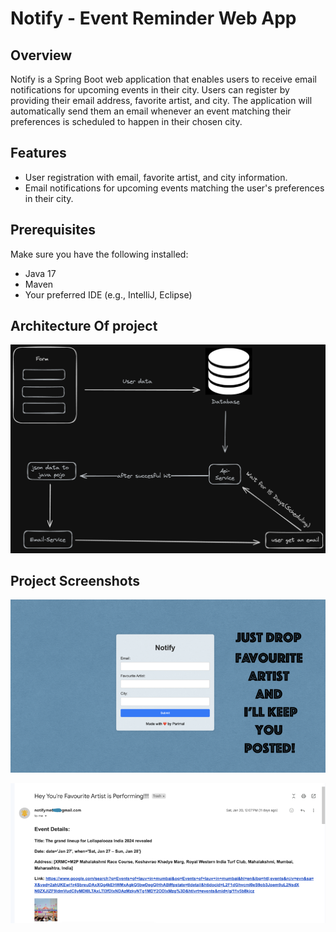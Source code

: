 # Notify - Event Reminder Web App

## Overview

Notify is a Spring Boot web application that enables users to receive email notifications for upcoming events in their city. Users can register by providing their email address, favorite artist, and city. The application will automatically send them an email whenever an event matching their preferences is scheduled to happen in their chosen city.

## Features

- User registration with email, favorite artist, and city information.
- Email notifications for upcoming events matching the user's preferences in their city.

## Prerequisites

Make sure you have the following installed:

- Java 17
- Maven
- Your preferred IDE (e.g., IntelliJ, Eclipse)

## Architecture Of project

![Architecture](/architecture.png)


## Project Screenshots
![Screenshot1](/screenshots/1.png)


![Screenshot2](/screenshots/2.png)




